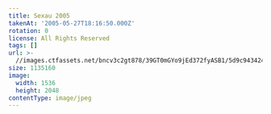 ```yaml
---
title: Sexau 2005
takenAt: '2005-05-27T18:16:50.000Z'
rotation: 0
license: All Rights Reserved
tags: []
url: >-
  //images.ctfassets.net/bncv3c2gt878/39GT0mGYo9jEd372fyASB1/5d9c943424addd00decdf9f2ac264d5d/sexau-2005_4559693199_o
size: 1135160
image:
  width: 1536
  height: 2048
contentType: image/jpeg
---
```


